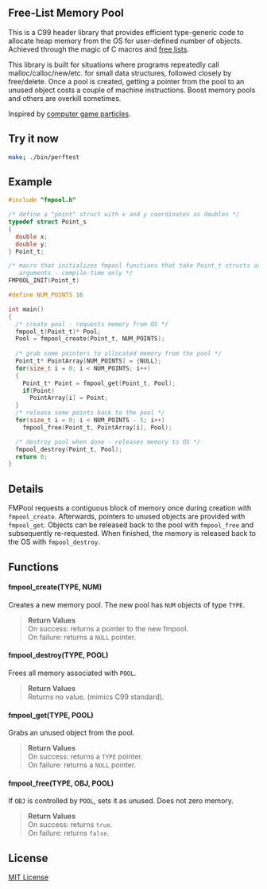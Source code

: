 Free-List Memory Pool
-------
This is a C99 header library that provides efficient type-generic code to allocate heap memory from the OS for user-defined number of objects.  Achieved through the magic of C macros and [free lists](http://en.wikipedia.org/wiki/Free_list).

This library is built for situations where programs repeatedly call malloc/calloc/new/etc. for small data structures, followed closely by free/delete.  Once a pool is created, getting a pointer from the pool to an unused object costs a couple of machine instructions.  Boost memory pools and others are overkill sometimes.

Inspired by [computer game particles](http://gameprogrammingpatterns.com/object-pool.html).

## Try it now
```sh
make; ./bin/perftest
```

## Example
```c
#include "fmpool.h"

/* define a "point" struct with x and y coordinates as doubles */
typedef struct Point_s
{
  double x;
  double y;
} Point_t;

/* macro that initializes fmpool functions that take Point_t structs as
   arguments - compile-time only */
FMPOOL_INIT(Point_t)

#define NUM_POINTS 16

int main()
{
  /* create pool - requests memory from OS */
  fmpool_t(Point_t)* Pool;
  Pool = fmpool_create(Point_t, NUM_POINTS);
  
  /* grab some pointers to allocated memory from the pool */
  Point_t* PointArray[NUM_POINTS] = {NULL};
  for(size_t i = 0; i < NUM_POINTS; i++)
  {
    Point_t* Point = fmpool_get(Point_t, Pool);
    if(Point)
      PointArray[i] = Point;
  }
  /* release some points back to the pool */
  for(size_t i = 0; i < NUM_POINTS - 5; i++)
    fmpool_free(Point_t, PointArray[i], Pool);

  /* destroy pool when done - releases memory to OS */
  fmpool_destroy(Point_t, Pool);
  return 0;
}
```

## Details
FMPool requests a contiguous block of memory once during creation with `fmpool_create`.  Afterwards, pointers to unused objects are provided with `fmpool_get`.  Objects can be released back to the pool with `fmpool_free` and subsequently re-requested.  When finished, the memory is released back to the OS with `fmpool_destroy`.

## Functions
#### fmpool_create(TYPE, NUM)
Creates a new memory pool.  The new pool has `NUM` objects of type `TYPE`.
>**Return Values**  
>On success: returns a pointer to the new fmpool.  
>On failure: returns a `NULL` pointer.  
  
#### fmpool_destroy(TYPE, POOL)
Frees all memory associated with `POOL`.
>**Return Values**  
>Returns no value. (mimics C99 standard).
  
#### fmpool_get(TYPE, POOL)
Grabs an unused object from the pool.
>**Return Values**  
>On success: returns a `TYPE` pointer.  
>On failure: returns a `NULL` pointer.
  
#### fmpool_free(TYPE, OBJ, POOL)
If `OBJ` is controlled by `POOL`, sets it as unused.  Does not zero memory.
>**Return Values**  
>On success: returns `true`.  
>On failure: returns `false`.
  
## License
[MIT License](http://dn.mit-license.org)

